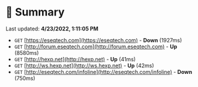 # 📖 Summary
Last updated: **4/23/2022, 1:11:05 PM**

- `GET` [https://eseqtech.com](https://eseqtech.com) - **Down** (1927ms)
- `GET` [http://forum.eseqtech.com](http://forum.eseqtech.com) - **Up** (8580ms)
- `GET` [http://hexp.net](http://hexp.net) - **Up** (41ms)
- `GET` [http://ws.hexp.net](http://ws.hexp.net) - **Up** (42ms)
- `GET` [http://eseqtech.com/infoline](http://eseqtech.com/infoline) - **Down** (750ms)
